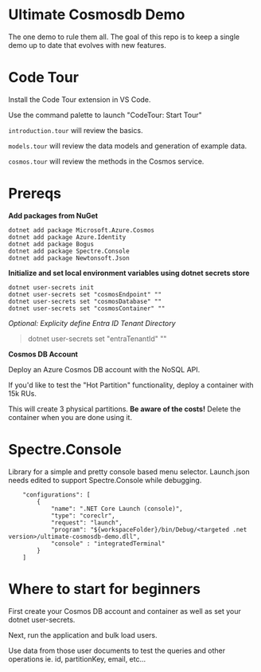 # Ultimate Cosmosdb Demo
The one demo to rule them all. The goal of this repo is to keep a single demo up to date that evolves with new features.

# Code Tour
Install the Code Tour extension in VS Code.

Use the command palette to launch "CodeTour: Start Tour"

`introduction.tour` will review the basics.

`models.tour` will review the data models and generation of example data.

`cosmos.tour` will review the methods in the Cosmos service.

# Prereqs
**Add packages from NuGet**
```
dotnet add package Microsoft.Azure.Cosmos
dotnet add package Azure.Identity
dotnet add package Bogus
dotnet add package Spectre.Console
dotnet add package Newtonsoft.Json
```

**Initialize and set local environment variables using dotnet secrets store**
```
dotnet user-secrets init
dotnet user-secrets set "cosmosEndpoint" ""
dotnet user-secrets set "cosmosDatabase" ""
dotnet user-secrets set "cosmosContainer" ""
```

*Optional: Explicity define Entra ID Tenant Directory*

>dotnet user-secrets set "entraTenantId" ""

**Cosmos DB Account**

Deploy an Azure Cosmos DB account with the NoSQL API.

If you'd like to test the "Hot Partition" functionality, deploy a container with 15k RUs.

This will create 3 physical partitions. **Be aware of the costs!** Delete the container when you are done using it.


# Spectre.Console
Library for a simple and pretty console based menu selector.
Launch.json needs edited to support Spectre.Console while debugging.

```
    "configurations": [
        {
            "name": ".NET Core Launch (console)",
            "type": "coreclr",
            "request": "launch",
            "program": "${workspaceFolder}/bin/Debug/<targeted .net version>/ultimate-cosmosdb-demo.dll",
            "console" : "integratedTerminal"
        }
    ]
```

# Where to start for beginners
First create your Cosmos DB account and container as well as set your dotnet user-secrets.

Next, run the application and bulk load users.

Use data from those user documents to test the queries and other operations ie. id, partitionKey, email, etc...
